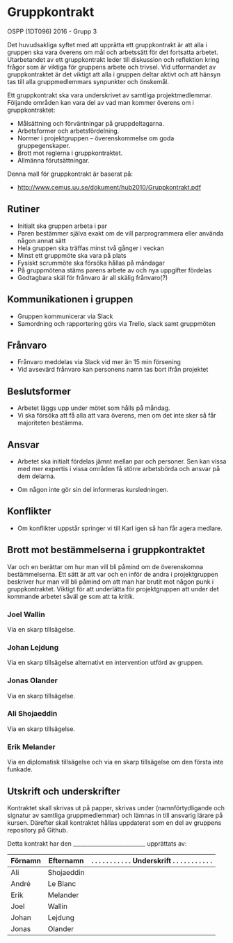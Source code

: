 # Gruppkontrakt

OSPP (1DT096) 2016 - Grupp 3

Det huvudsakliga syftet med att upprätta ett gruppkontrakt är att alla
i gruppen ska vara överens om mål och arbetssätt för det fortsatta
arbetet. Utarbetandet av ett gruppkontrakt leder till diskussion och
reflektion kring frågor som är viktiga för gruppens arbete och
trivsel. Vid utformandet av gruppkontraktet är det viktigt att alla i
gruppen deltar aktivt och att hänsyn tas till alla gruppmedlemmars
synpunkter och önskemål.

Ett gruppkontrakt ska vara underskrivet av samtliga
projektmedlemmar. Följande områden kan vara del av vad man kommer
överens om i gruppkontraktet:

- Målsättning och förväntningar på gruppdeltagarna.
- Arbetsformer och arbetsfördelning.
- Normer i projektgruppen – överenskommelse om goda gruppegenskaper.
- Brott mot reglerna i gruppkontraktet.
- Allmänna förutsättningar.

Denna mall för gruppkontrakt är baserat på:

- http://www.cemus.uu.se/dokument/hub2010/Gruppkontrakt.pdf

## Rutiner

- Initialt ska gruppen arbeta i par
- Paren bestämmer själva exakt om de vill parprogrammera eller använda någon annat sätt
- Hela gruppen ska träffas minst två gånger i veckan
- Minst ett gruppmöte ska vara på plats
- Fysiskt scrummöte ska försöka hållas på måndagar
- På gruppmötena stäms parens arbete av och nya uppgifter fördelas
- Godtagbara skäl för frånvaro är all skälig frånvaro(?)

## Kommunikationen i gruppen

- Gruppen kommunicerar via Slack
- Samordning och rapportering görs via Trello, slack samt gruppmöten

## Frånvaro

- Frånvaro meddelas via Slack vid mer än 15 min försening
- Vid avsevärd frånvaro kan personens namn tas bort ifrån projektet

## Beslutsformer
- Arbetet läggs upp under mötet som hålls på måndag.
- Vi ska försöka att få alla att vara överens, men om det inte sker så får majoriteten bestämma.

## Ansvar

- Arbetet ska initialt fördelas jämnt mellan par och personer. Sen kan vissa med mer expertis i vissa områden få större arbetsbörda och ansvar på dem delarna.
    
- Om någon inte gör sin del informeras kursledningen.

## Konflikter

- Om konflikter uppstår springer vi till Karl igen så han får agera medlare.

## Brott mot bestämmelserna i gruppkontraktet

Var och en berättar om hur man vill bli påmind om de överenskomna
bestämmelserna. Ett sätt är att var och en inför de andra i
projektgruppen beskriver hur man vill bli påmind om att man har brutit
mot någon punk i gruppkontraktet. Viktigt för att underlätta för
projektgruppen att under det kommande arbetet såväl ge som att ta
kritik.

### Joel Wallin
Via en skarp tillsägelse.

### Johan Lejdung
Via en skarp tillsägelse alternativt en intervention utförd av gruppen.

### Jonas Olander
Via en skarp tillsägelse.

### Ali Shojaeddin
Via en skarp tillsägelse.

### Erik Melander
Via en diplomatisk tillsägelse och via en skarp tillsägelse om den första inte funkade.

## Utskrift och underskrifter

Kontraktet skall skrivas ut på papper, skrivas under
(namnförtydligande och signatur av samtliga gruppmedlemmar) och lämnas
in till ansvarig lärare på kursen. Därefter skall kontraktet hållas
uppdaterat som en del av gruppens repository på Github.

Detta kontrakt har den __________________________  upprättats av:


Förnamn | Efternamn | . . . . . . . . . . . Underskrift . . . . . . . . . . .
--------|-----------|------------
Ali  | Shojaeddin |
André   | Le Blanc  |
Erik  | Melander     |
Joel  | Wallin  |
Johan  | Lejdung |
Jonas    | Olander    |
